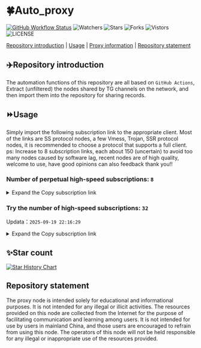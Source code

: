 # 🍀Auto_proxy
[![GitHub Workflow Status](https://img.shields.io/github/actions/workflow/status/PangTouY00/Auto_proxy/main.yml?branch=main)](https://github.com/PangTouY00/Auto_proxy/actions/workflows/main.yml?branch=main) 
![Watchers](https://img.shields.io/github/watchers/w1770946466/Auto_proxy) ![Stars](https://img.shields.io/github/stars/PangTouY00/Auto_proxy) ![Forks](https://img.shields.io/github/forks/w1770946466/Auto_proxy) ![Vistors](https://visitor-badge.laobi.icu/badge?page_id=PangTouY00.Auto_proxy) ![LICENSE](https://img.shields.io/badge/license-CC%20BY--SA%204.0-green.svg)

[Repository introduction](https://github.com/PangTouY00/Auto_proxy#Repositoryintroduction) | [Usage](https://github.com/PangTouY00/Auto_proxy#Usage) | [Proxy information](https://github.com/PangTouY00/Auto_proxy#Proxyinformation) | [Repository statement](https://github.com/PangTouY00/Auto_proxy#Repositorystatement)

## ✈️Repository introduction
The automation functions of this repository are all based on `GitHub Actions`,
Extract (unfiltered) the nodes shared by TG channels on the network, and then import them into the repository for sharing records.

## ⏩Usage
Simply import the following subscription link to the appropriate client. Most of the links are SS protocol nodes, a few Vmess, Trojan, SSR protocol nodes, it is recommended to choose a protocol that supports a full client.
ps: Increase to 8 subscription links, each about 150 (uncertain) to avoid too many nodes caused by software lag, recent nodes are of high quality, welcome to use, have good opinions can also feedback thank you!!

### Number of perpetual high-speed subscriptions: `8`

<details>
  <summary>Expand the Copy subscription link</summary>

  
- [Multiprotocol Base64 encoding](https://raw.githubusercontent.com/PangTouY00/Auto_proxy/main/Long_term_subscription1)
`https://raw.githubusercontent.com/PangTouY00/Auto_proxy/main/Long_term_subscription_num`
`Total number of merge nodes: 206`

- [Multiprotocol Base64 encoding](https://raw.githubusercontent.com/PangTouY00/Auto_proxy/main/Long_term_subscription1)
`https://raw.githubusercontent.com/PangTouY00/Auto_proxy/main/Long_term_subscription1`
`Total number of merge nodes: 26`

- [Multiprotocol Base64 encoding](https://raw.githubusercontent.com/PangTouY00/Auto_proxy/main/Long_term_subscription2)
`https://raw.githubusercontent.com/PangTouY00/Auto_proxy/main/Long_term_subscription2`
`Total number of merge nodes: 26`

- [Multiprotocol Base64 encoding](https://raw.githubusercontent.com/PangTouY00/Auto_proxy/main/Long_term_subscription3)
`https://raw.githubusercontent.com/PangTouY00/Auto_proxy/main/Long_term_subscription3`
`Total number of merge nodes: 26`

- [Multiprotocol Base64 encoding](https://raw.githubusercontent.com/PangTouY00/Auto_proxy/main/Long_term_subscription4)
`https://raw.githubusercontent.com/PangTouY00/Auto_proxy/main/Long_term_subscription4`
`Total number of merge nodes: 26`

- [Multiprotocol Base64 encoding](https://raw.githubusercontent.comPangTouY00/Auto_proxy/main/Long_term_subscription5)
`https://raw.githubusercontent.com/PangTouY00/Auto_proxy/main/Long_term_subscription5`
`Total number of merge nodes: 26`

- [Multiprotocol Base64 encoding](https://raw.githubusercontent.com/PangTouY00/Auto_proxy/main/Long_term_subscription6)
`https://raw.githubusercontent.com/PangTouY00/Auto_proxy/main/Long_term_subscription6`
`Total number of merge nodes: 26`

- [Multiprotocol Base64 encoding](https://raw.githubusercontent.com/PangTouY00/Auto_proxy/main/Long_term_subscription7)
`https://raw.githubusercontent.com/PangTouY00/Auto_proxy/main/Long_term_subscription7`
`Total number of merge nodes: 26`

- [Multiprotocol Base64 encoding](https://raw.githubusercontent.com/PangTouY00/Auto_proxy/main/Long_term_subscription8)
`https://raw.githubusercontent.com/PangTouY00/Auto_proxy/main/Long_term_subscription8`
`Total number of merge nodes: 24`

- [Clash subscription](https://raw.githubusercontent.com/PangTouY00/Auto_proxy/main/Long_term_subscription2.yaml)
`https://raw.githubusercontent.com/PangTouY00/Auto_proxy/main/Long_term_subscription1.yaml`


- [Clash subscription](https://raw.githubusercontent.com/PangTouY00/Auto_proxy/main/Long_term_subscription2.yaml)
`https://raw.githubusercontent.com/PangTouY00/Auto_proxy/main/Long_term_subscription2.yaml`


- [Clash subscription](https://raw.githubusercontent.com/PangTouY00/Auto_proxy/main/Long_term_subscription3.yaml)
`https://raw.githubusercontent.com/PangTouY00/Auto_proxy/main/Long_term_subscription3.yaml`
  
</details>

### Try the number of high-speed subscriptions: `32`
Updata：`2025-09-19 22:16:29`


<details>
  <summary>Expand the Copy subscription link</summary>  











































































































































































































































































































































































































































































































































































































































































































































































































































































































































































































































































































































































































































































































































































































































































































































































































































































































































































































































































































































































































































































































































































































































































































































































































































































































































































































































































































































































































































































































































































































































































































































































































































































































































































































































































































































































































































































































































































































































































































































































































































































































































































































































































































































































































































































































































































































































































































































































































































































































































































































































































































































































































































































































































































































































































































































































































































































































































































































































































































































































































































































































































































































































































































































































































































































































































































































































































































































































































































































































































































































































































































































































































































































































































































































































































































































































































































































































































































































































































































































































































































































































































































































































































































































































































































































































































































































































































































































































































































































































































































































































































































































































































































































































































































































































































































































































































































































































































































































































































































































































































































































































































































































































































































































































































































































































































































































































































































































































































































































































































































































































































































































































































































































































































































































































































































































































































































































































































































































































































































































































































































































































































































































































































































































































































































































































































































































































































































































































































































































































































































































































































































































































































































































































































































































































































































































































































































































































































































































































































































































































































































































































































































































































































































































































































































































































































































































































































































































































































































































































































































































































































































































































































































































































































































































































































































































































































































































































































































































































































































































































































































































































































































































































































































































































































































































































































































































































































































































































































































































































































































































































































































































































































































































































































































































































































































































































































































































































































































































































































































































































































































































































































































































































































































































































































































































































































































































































































































































































































































































































































































































































































































































































































































































































































































































































































































































































































































































































































































































































































































































































































































































































































































































































































































































































































































































































































































































































































































































































































































































































































































































































































































































































































































































































































































































































































































































































































































































































































































































































































































































































































































































































































































































































































































































































































































































































































































































































































































































































































































































































































































































































































































































































































































































































































































































































































































































































































































































































































































































































































































































































































































































































































>Trial subscription：
`https://dl.vfkum.website/api/v1/client/subscribe?token=e2dda391684aa74ae23d92b58d319e44`




>Trial subscription：
`https://gw-8gdesscrja.1010520.click/api/v1/client/subscribe?token=7d094940195433586880ed2a02c6d934`




>Trial subscription：
`https://dash.tuzivip02.top/api/v1/client/subscribe?token=30b7338d720ac07c2f73e50c34c0fc3d`




>Trial subscription：
`https://cloud.mxlk.net/api/v1/client/subscribe?token=7161d0f64d2deb5ec1088d777edc09f1`




>Trial subscription：
`https://dash.tuzivip03.top/api/v1/client/subscribe?token=6756f886b3ba6566457740214ee328b7`




>Trial subscription：
`https://cn.newbee.cyou/api/v1/client/subscribe?token=a8aa649def78160259804e031f011c4f`




>Trial subscription：
`https://nekocloud.qzz.io/api/v1/client/subscribe?token=30564f36239164c52a5d5ffff27d3128`




>Trial subscription：
`https://fs.v2rayse.com/share/20250912/exfzsccvq6.txt`




>Trial subscription：
`https://cfvpn.com/api/v1/client/subscribe?token=19cbfe25a39aab3804d74f940065d092`




>Trial subscription：
`https://multiserver.multiserveradelshoop.com/api/v1/client/subscribe?token=089174f8b25f04d5fa5576c1c36d11cd`




>Trial subscription：
`https://yywhale.com/api/v1/client/subscribe?token=911b6219b513761e099504b9170697eb`




>Trial subscription：
`https://ylccloud.top/api/v1/client/subscribe?token=d1386999d80bc3a7d524dc762a84b389`




>Trial subscription：
`https://go.yueyun.de/api/v1/client/subscribe?token=1b08b5a7f1e9a77d40e555209b6848ea`




>Trial subscription：
`https://v2s.ip-ddns.com/api/v1/client/subscribe?token=20adb68b3e6b26bff5d38e89e1a628e5`




>Trial subscription：
`https://dashuai.us/api/v1/client/subscribe?token=93a1d261a6a2dca2b6ed7b33dff5c61d`




>Trial subscription：
`https://gw-zubknq2tly.1010520.click/api/v1/client/subscribe?token=12cab36f2f4db20a21903469b14c9029`




>Trial subscription：
`https://xiaohuolongjc.top/api/v1/client/subscribe?token=a398faaa40b7f61385c7fc5d5e8a9e21`




>Trial subscription：
`https://kingfisher.top/api/v1/client/subscribe?token=d6610266767189dbeccda48104a8e406`




>Trial subscription：
`https://www.eeevpn.com/api/v1/client/subscribe?token=5e61ebde5ff95c709f45c933d9b821d3`




>Trial subscription：
`https://qingyun.zybs.eu.org/api/v1/client/subscribe?token=9717034631f899d83c8b745b6e0a64e1`




>Trial subscription：
`https://ld88.nxxbbf.com/api/v1/client/subscribe?token=5533c49b8d3b50726652cc3000228065`




>Trial subscription：
`https://gw-wzpalhftjc.1010520.click/api/v1/client/subscribe?token=01686eec4601a38d123186348a44f818`




>Trial subscription：
`https://test.bt3.one/api/v1/client/subscribe?token=8bfb630b7a03df12359cb37877279b2e`




>Trial subscription：
`https://dash.tuzivip01.top/api/v1/client/subscribe?token=cd035aff8a39484c04c17bebcd4d4f8c`




>Trial subscription：
`https://nekocloud.xx.kg/api/v1/client/subscribe?token=c10f90dfb2c235704331be776423a169`




>Trial subscription：
`https://a.ppsubsc.org/api/v1/client/subscribe?token=d0b6988b162afd013c0e79219bb2fcf2`




>Trial subscription：
`https://sy-4dskhb.fj520.click/api/v1/client/subscribe?token=3f5a064ade8c5cc6f14738da24a0d51a`




>Trial subscription：
`https://guanwang.1010520.click/api/v1/client/subscribe?token=6e4e5a4a0f47f5b3ae0ec8c93333faf3`




>Trial subscription：
`https://gw-tokwyrfy9u.1010520.click/api/v1/client/subscribe?token=00b6a320f728255448d97d05a78040e2`




>Trial subscription：
`https://vbdy.850708.xyz/api/v1/client/subscribe?token=55e598038a6e767d2d50d296324ec966`




>Trial subscription：
`https://www.huojian2.xyz/api/v1/client/subscribe?token=36e83afb05e7a93d021cbf9532a56f53`




>Trial subscription：
`http://tinnyrick8888.com/api/v1/client/subscribe?token=cb84c1d73173d91fc0150b88e591a236`



</details>

## ✨Star count
[![Star History Chart](https://api.star-history.com/svg?repos=PangTouY00/Auto_proxy&type=Date)](https://star-history.com/#w1770946466/Auto_proxy&Date)



## Repository statement
The proxy node is intended solely for educational and informational purposes. It is not intended for any illegal or illicit activities. The resources provided on this node are collected from the Internet for the purpose of facilitating communication and learning among users. It is not intended for use by users in mainland China, and those users are encouraged to refrain from using this node. The operators of this node will not be held responsible for any illegal or inappropriate use of the resources provided.

